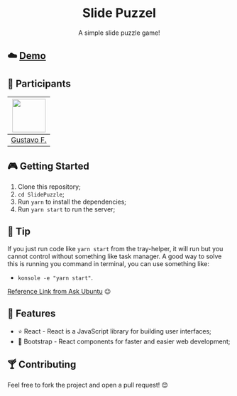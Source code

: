 <h1 align="center">
Slide Puzzel
</h1>

<p align="center">A simple slide puzzle game!</p>

## :cloud: [Demo](link)

## :busts_in_silhouette: Participants

| [<img src="https://avatars1.githubusercontent.com/u/48556195?s=460&u=37860cc900585cadbff85e85089b22e0717008be&v=4" width="75px;"/>](https://github.com/diego3g)
| :-----------------------------------------------------------------------------------------------------------------: |
| [Gustavo F.](https://github.com/diego3g)

## :video_game: Getting Started

1. Clone this repository;
2. `cd SlidePuzzle`;
3. Run `yarn` to install the dependencies;
4. Run `yarn start` to run the server;

## :eyes: Tip

If you just run code like `yarn start` from the tray-helper, it will run but you cannot control without something like task manager. A good way to solve this is running you command in terminal, you can use something like:

- `konsole -e "yarn start"`.

[Reference Link from Ask Ubuntu](https://askubuntu.com/questions/46627/how-can-i-make-a-script-that-opens-terminal-windows-and-executes-commands-in-the) :wink:

## :blue_book: Features

- :star: React - React is a JavaScript library for building user interfaces;
- :dress: Bootstrap - React components for faster and easier web development;

## :cocktail: Contributing

Feel free to fork the project and open a pull request! :blush:
